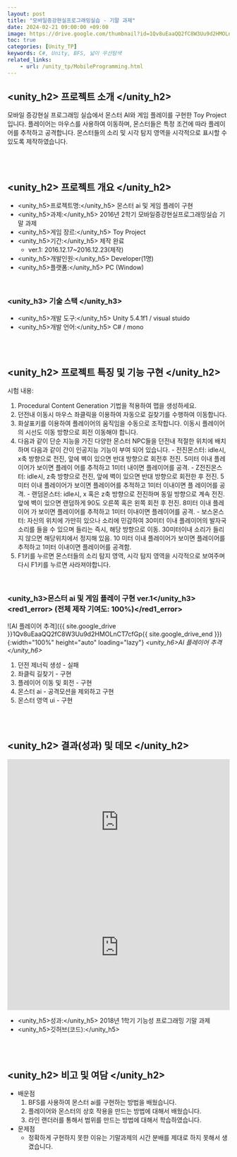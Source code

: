```yaml
---
layout: post
title: "모바일증강현실프로그래밍실습 - 기말 과제"
date: 2024-02-21 09:00:00 +09:00
image: https://drive.google.com/thumbnail?id=1Qv8uEaaQQ2fC8W3Uu9d2HMOLnCT7cfGp
toc: true
categories: [Unity_TP] 
keywords: C#, Unity, BFS, 넓이 우선탐색
related_links:
    - url: /unity_tp/MobileProgramming.html
---
```


## <unity_h2> 프로젝트 소개 </unity_h2>

모바일 증강현실 프로그래밍 실습에서 몬스터 AI와 게임 플레이를 구현한 Toy Project입니다. 플레이어는 마우스를 사용하여 이동하며, 몬스터들은 특정 조건에 따라 플레이어를 추적하고 공격합니다. 몬스터들의 소리 및 시각 탐지 영역을 시각적으로 표시할 수 있도록 제작하였습니다.

<br>
<br>

## <unity_h2> 프로젝트 개요 </unity_h2>

- <span><unity_h5>프로젝트명:</unity_h5> 몬스터 ai 및 게임 플레이 구현</span>
- <span><unity_h5>과제:</unity_h5> 2016년 2학기 모바일증강현실프로그래밍실습 기말 과제</span>
- <span><unity_h5>게임 장르:</unity_h5> Toy Project</span>
- <span><unity_h5>기간:</unity_h5> 제작 완료</span>
    - ver.1: 2016.12.17~2016.12.23(제작)
- <span><unity_h5>개발인원:</unity_h5> Developer(1명)</span>
- <span><unity_h5>플랫폼:</unity_h5> PC (Window)</span>

<br>

### <unity_h3> 기술 스택 </unity_h3>

- <span><unity_h5>개발 도구:</unity_h5> Unity 5.4.1f1 / visual stuido </span>
- <span><unity_h5>개발 언어:</unity_h5> C# / mono </span>

<br>
<br>


## <unity_h2> 프로젝트 특징 및 기능 구현 </unity_h2>

시험 내용:
1. Procedural Content Generation 기법을 적용하여 맵을 생성하세요.
2. 던전내 이동시 마우스 좌클릭을 이용하여 자동으로 길찾기를 수행하여 이동합니다.
3. 화살표키를 이용하여 플레이어의 움직임을 수동으로 조작합니다. 이동시 플레이어의 시선도 이동 방향으로 회전 이동해야 합니다. 
4. 다음과 같이 단순 지능을 가진 다양한 몬스터 NPC들을 던전내 적절한 위치에 배치하며 다음과 같이 간이 인공지능 기능이 부여 되어 있습니다. - 전진몬스터: idle시, x축 방향으로 전진, 앞에 벽이 있으면 반대 방향으로 회전후 전진. 5미터 이내 플레이어가 보이면 플레이 어를 추적하고 1미터 내이면 플레이어를 공격. - Z전진몬스터: idle시, z축 방향으로 전진, 앞에 벽이 있으면 반대 방향으로 회전한 후 전진. 5미터 이내 플레이어가 보이면 플레이어를 추적하고 1미터 이내이면 플 레이어를 공격. - 랜덤몬스터: idle시, x 혹은 z축 방향으로 전진하며 동일 방향으로 계속 전진. 앞에 벽이 있으면 랜덤하게 90도 오른쪽 혹은 왼쪽 회전 후 전진. 8미터 이내 플레이어 가 보이면 플레이어를 추적하고 1미터 이내이면 플레이어를 공격. - 보스몬스터: 자신의 위치에 가만히 있으나 소리에 민감하여 30미터 이내 플레이어의 발자국소리를 들을 수 있으며 들리는 즉시, 해당 방향으로 이동. 30미터이내 소리가 들리지 않으면 해당위치에서 정지해 있음. 10 미터 이내 플레이어가 보이면 플레이어를 추적하고 1미터 이내이면 플레이어를 공격함.
5. F1키를 누르면 몬스터들의 소리 탐지 영역, 시각 탐지 영역을 시각적으로 보여주며 다시 F1키를 누르면 사라져야합니다.

<br>

### <unity_h3>몬스터 ai 및 게임 플레이 구현 ver.1</unity_h3><red1_error> (전체 제작 기여도: 100%)</red1_error>

![AI 플레이어 추격]({{ site.google_drive }}1Qv8uEaaQQ2fC8W3Uu9d2HMOLnCT7cfGp{{ site.google_drive_end }}){:width="100%" height="auto" loading="lazy"}
*<unity_h6>AI 플레이어 추격</unity_h6>*

1. 던전 제너릭 생성 - 실패
2. 좌클릭 길찾기 - 구현
3. 플레이어 이동 및 회전 - 구현
4. 몬스터 ai - 공격모션을 제외하고 구현
5. 몬스터 영역 ui - 구현

<br>
<br>

## <unity_h2> 결과(성과) 및 데모 </unity_h2>

<iframe width="100%" style="aspect-ratio:16/9" src="https://www.youtube.com/embed/OVavf6x_VMI" title="AI 길찾기 알고리즘 (BFS)" frameborder="0" allow="accelerometer; autoplay; clipboard-write; encrypted-media; gyroscope; picture-in-picture; web-share" allowfullscreen></iframe>

<iframe width="100%" style="aspect-ratio:16/9" src="https://drive.google.com/file/d/1VUN_ODBqFznrGLK9dgXmL9ehWq-aapPC/preview" title="기말과제 -모바일 증강현실 프로젝트 보고서" frameborder="0" allow="accelerometer; autoplay; clipboard-write; encrypted-media; gyroscope; picture-in-picture; web-share" allowfullscreen></iframe>

- <span><unity_h5>성과:</unity_h5> 2018년 1학기 기능성 프로그래밍 기말 과제 </span>
- <span><unity_h5>깃허브(코드):</unity_h5> </span>

<br>
<br>

## <unity_h2> 비고 및 여담 </unity_h2>

- 배운점
    1. BFS를 사용하여 몬스터 ai를 구현하는 방법을 배웠습니다.
    2. 플레이어와 몬스터의 상호 작용을 만드는 방법에 대해서 배웠습니다.
    3. 라인 랜더러를 통해서 범위를 만드는 방법에 대해서 학습하였습니다.
- 문제점
    - 정확하게 구현하지 못한 이유는 기말과제의 시간 분배를 제대로 하지 못해서 생겼습니다.